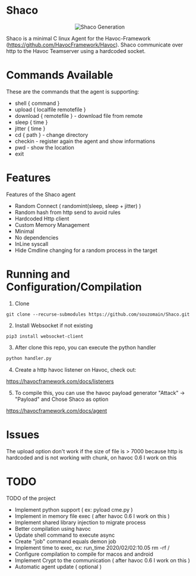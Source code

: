 # Shaco

<p align="center">
<img src="https://github.com/souzomain/Shaco/assets/92044641/0576991d-0676-4587-86f0-7107c914f76d" alt="Shaco Generation" />
</p>

Shaco is a minimal C linux Agent for the Havoc-Framework (https://github.com/HavocFramework/Havoc).
Shaco communicate over http to the Havoc Teamserver using a hardcoded socket.

# Commands Available

These are the commands that the agent is supporting:

- shell { command }
- upload { localfile remotefile }
- download { remotefile } - download file from remote
- sleep { time } 
- jitter { time }
- cd { path } - change directory
- checkin - register again the agent and show informations
- pwd - show the location
- exit

# Features

Features of the Shaco agent

- Random Connect ( randomint(sleep, sleep + jitter) )
- Random hash from http send to avoid rules
- Hardcoded Http client
- Custom Memory Management
- Minimal
- No dependencies
- InLine syscall
- Hide Cmdline changing for a random process in the target

# Running and Configuration/Compilation

1. Clone

```
git clone --recurse-submodules https://github.com/souzomain/Shaco.git
```

2. Install Websocket if not existing

```
pip3 install websocket-client
```

3. After clone this repo, you can execute the python handler

```bash
python handler.py
```

4. Create a http havoc listener on Havoc, check out:

https://havocframework.com/docs/listeners

5. To compile this, you can use the havoc payload generator "Attack" -> "Payload" and Chose Shaco as option

https://havocframework.com/docs/agent

# Issues

The upload option don't work if the size of file is > 7000 because http is hardcoded and is not working with chunk, on havoc 0.6 I work on this

# TODO

TODO of the project

- Implement python support ( ex: pyload cme.py <args> )
- Implement in memory file exec ( after havoc 0.6 I work on this )
- Implement shared library injection to migrate process
- Better compilation using havoc
- Update shell command to execute async
- Create "job" command equals demon job
- Implement time to exec, ex: run_time 2020/02/02:10.05 rm -rf /
- Configure compilation to compile for macos and android 
- Implement Crypt to the communication ( after havoc 0.6 I work on this )
- Automatic agent update ( optional )
